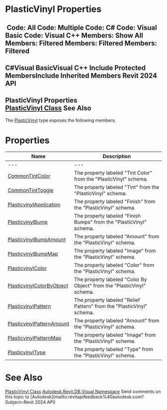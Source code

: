 # PlasticVinyl Properties

﻿
 Code: All Code: Multiple Code: C# Code: Visual Basic Code: Visual C++  Members: Show All Members: Filtered Members: Filtered Members: Filtered   
---  
C#Visual BasicVisual C++
Include Protected MembersInclude Inherited Members
Revit 2024 API  
---  
PlasticVinyl Properties  
[PlasticVinyl Class](f2f81383-0340-7868-72f1-a7bb4a4a2eaa.md "PlasticVinyl Class") See Also  
---  
The [PlasticVinyl](f2f81383-0340-7868-72f1-a7bb4a4a2eaa.md "PlasticVinyl Class") type exposes the following members.
# Properties
| Name | Description |
| --- | --- |
| --- | --- | --- |
| [CommonTintColor](aa2aa0ca-fbb3-bc67-c201-f0209ccc313f.md "CommonTintColor Property") | The property labeled "Tint Color" from the "PlasticVinyl" schema. |
| [CommonTintToggle](36699eca-fc5c-6ebb-6bd6-5d75d389a0c2.md "CommonTintToggle Property") | The property labeled "Tint" from the "PlasticVinyl" schema. |
| [PlasticvinylApplication](b1285129-9702-af4b-e56e-f80fa534d39d.md "PlasticvinylApplication Property") | The property labeled "Finish" from the "PlasticVinyl" schema. |
| [PlasticvinylBump](b909d438-9e23-3a5e-2edb-6c44154e6c85.md "PlasticvinylBump Property") | The property labeled "Finish Bumps" from the "PlasticVinyl" schema. |
| [PlasticvinylBumpAmount](bb60bb2b-6f47-5ba7-9116-10e37a271e28.md "PlasticvinylBumpAmount Property") | The property labeled "Amount" from the "PlasticVinyl" schema. |
| [PlasticvinylBumpMap](2ffc0a97-bafa-9890-5c93-41ad61bd4fbf.md "PlasticvinylBumpMap Property") | The property labeled "Image" from the "PlasticVinyl" schema. |
| [PlasticvinylColor](65792428-4fa6-102e-96b9-c3ddc5b37c44.md "PlasticvinylColor Property") | The property labeled "Color" from the "PlasticVinyl" schema. |
| [PlasticvinylColorByObject](b1fdd314-2f1b-d249-36f4-032acb4cced6.md "PlasticvinylColorByObject Property") | The property labeled "Color By Object" from the "PlasticVinyl" schema. |
| [PlasticvinylPattern](76f3c8fd-ae2f-99c8-217d-56e188a92e66.md "PlasticvinylPattern Property") | The property labeled "Relief Pattern" from the "PlasticVinyl" schema. |
| [PlasticvinylPatternAmount](4f39ffd7-c410-5a34-bcf7-d9d967be11c6.md "PlasticvinylPatternAmount Property") | The property labeled "Amount" from the "PlasticVinyl" schema. |
| [PlasticvinylPatternMap](354f564a-14f4-dc08-e9aa-c3c9301c1921.md "PlasticvinylPatternMap Property") | The property labeled "Image" from the "PlasticVinyl" schema. |
| [PlasticvinylType](f9aa0eb4-2760-c357-6260-716d7c93d555.md "PlasticvinylType Property") | The property labeled "Type" from the "PlasticVinyl" schema. |

# See Also
[PlasticVinyl Class](f2f81383-0340-7868-72f1-a7bb4a4a2eaa.md "PlasticVinyl Class")
[Autodesk.Revit.DB.Visual Namespace](f5a10581-6ac2-be19-0e32-f87d05bc8b83.md "Autodesk.Revit.DB.Visual Namespace")
Send comments on this topic to [Autodesk](mailto:revitapifeedback%40autodesk.com?Subject=Revit 2024 API)